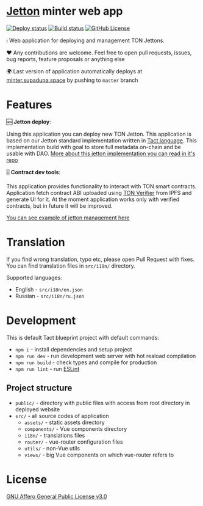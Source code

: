 # [Jetton](https://github.com/supadupadao/jetton) minter web app

[![Deploy status](https://img.shields.io/github/actions/workflow/status/supadupadao/minter/static.yml?label=deploy)](https://github.com/supadupadao/minter/actions/workflows/static.yml)
[![Build status](https://img.shields.io/github/actions/workflow/status/supadupadao/minter/build.yml?label=build)](https://github.com/supadupadao/minter/actions/workflows/build.yml)
[![GitHub License](https://img.shields.io/github/license/supadupadao/minter)](https://github.com/supadupadao/minter/blob/master/LICENSE)

ℹ️ Web application for deploying and management TON Jettons.

❤️ Any contributions are welcome. Feel free to open pull requests, issues, bug reports, feature proposals or anything else

🌍 Last version of application automatically deploys at [minter.supadupa.space](https://minter.supadupa.space) by pushing to `master` branch

# Features

🆕 **Jetton deploy**:

Using this application you can deploy new TON Jetton. This application is based on our Jetton standard implementation written in [Tact language](https://tact-lang.org). This implementation build with goal to store full metadata on-chain and be usable with DAO. [More about this jetton implementation you can read in it's repo](https://github.com/supadupadao/jetton)

🎚️ **Contract dev tools**:

This application provides functionality to interact with TON smart contracts. Application fetch contract ABI uploaded using [TON Verifier](https://verifier.ton.org) from IPFS and generate UI for it. At the moment application works only with verified contracts, but in future it will be improved.

[You can see example of jetton management here](https://minter.supadupa.space/manage/kQC1I2HcAkUSfMCQCezbL9bVtC_kqnX-gQIToAqXJNTP7yVj)

# Translation

If you find wrong translation, typo etc, please open Pull Request with fixes. You can find translation files in `src/i18n/` directory.

Supported languages:
- English - `src/i18n/en.json`
- Russian - `src/i18n/ru.json`

# Development

This is default Tact blueprint project with default commands:

- `npm i` - install dependencies and setup project
- `npm run dev` - run development web server with hot reaload compilation
- `npm run build` - check types and compile for production
- `npm run lint` - run [ESLint](https://eslint.org)

## Project structure

- `public/` - directory with public files with access from root directory in deployed website
- `src/` - all source codes of application
  - `assets/` - static assets directory
  - `components/` - Vue components directory
  - `i18n/` - translations files
  - `router/` - vue-router configuration files
  - `utils/` - non-Vue utils
  - `views/` - big Vue components on which vue-router refers to

# License

[GNU Affero General Public License v3.0](https://github.com/supadupadao/minter/blob/master/LICENSE)
